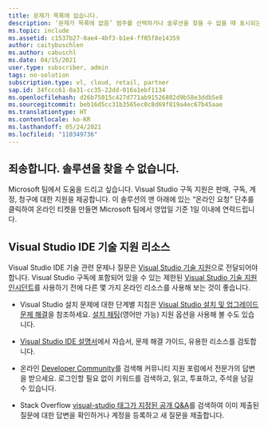 ```yaml
---
title: 문제가 목록에 없습니다.
description: ‘문제가 목록에 없음’ 범주를 선택하거나 솔루션을 찾을 수 없을 때 표시되는 솔루션
ms.topic: include
ms.assetid: c1537b27-0ae4-4bf3-b1e4-ff05f8e14359
author: caitybuschlen
ms.author: cabuschl
ms.date: 04/15/2021
user.type: subscriber, admin
tags: no-solution
subscription.type: vl, cloud, retail, partner
sap.id: 34fccc61-0a31-cc35-22dd-016a1ebf1134
ms.openlocfilehash: d26b75015c427d771ab91526802d9b58e3ddb5e8
ms.sourcegitcommit: beb16d5cc31b3565ec0c8d69f819a4ec67b45aae
ms.translationtype: HT
ms.contentlocale: ko-KR
ms.lasthandoff: 05/24/2021
ms.locfileid: "110349736"
---
```

## <a name="sorry-we-couldnt-find-a-solution-for-you"></a>죄송합니다. 솔루션을 찾을 수 없습니다. 

Microsoft 팀에서 도움을 드리고 싶습니다. Visual Studio 구독 지원은 판매, 구독, 계정, 청구에 대한 지원을 제공합니다. 이 솔루션의 맨 아래에 있는 “온라인 요청” 단추를 클릭하여 온라인 티켓을 만들면 Microsoft 팀에서 영업일 기준 1일 이내에 연락드립니다. 

## <a name="visual-studio-ide-technical-support-resources"></a>Visual Studio IDE 기술 지원 리소스  

Visual Studio IDE 기술 관련 문제나 질문은 [Visual Studio 기술 지원](https://visualstudio.microsoft.com/vs/support/)으로 전달되어야 합니다. Visual Studio 구독에 포함되어 있을 수 있는 제한된 [Visual Studio 기술 지원 인시던트](https://docs.microsoft.com/visualstudio/subscriptions/vs-tech-support)를 사용하기 전에 다른 몇 가지 온라인 리소스를 사용해 보는 것이 좋습니다.

- Visual Studio 설치 문제에 대한 단계별 지침은 [Visual Studio 설치 및 업그레이드 문제 해결](https://docs.microsoft.com/visualstudio/install/troubleshooting-installation-issues)을 참조하세요. [설치 채팅](https://visualstudio.microsoft.com/vs/support/#talktous)(영어만 가능) 지원 옵션을 사용해 볼 수도 있습니다.

- [Visual Studio IDE 설명서](https://docs.microsoft.com/visualstudio/ide/)에서 자습서, 문제 해결 가이드, 유용한 리소스를 검토합니다. 

- 온라인 [Developer Community](https://developercommunity.visualstudio.com/)를 검색해 커뮤니티 지원 포럼에서 전문가의 답변을 받으세요. 로그인할 필요 없이 키워드를 검색하고, 읽고, 투표하고, 주석을 남길 수 있습니다.  

- Stack Overflow [visual-studio 태그가 지정된 공개 Q&A](https://stackoverflow.com/questions/tagged/visual-studio?tab=Newest)를 검색하여 이미 제출된 질문에 대한 답변을 확인하거나 계정을 등록하고 새 질문을 제출합니다.  



